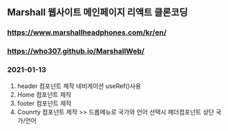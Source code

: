 ## Marshall 웹사이트 메인페이지 리액트 클론코딩 
### https://www.marshallheadphones.com/kr/en/
### https://who307.github.io/MarshallWeb/
### 2021-01-13
1. header 컴포넌트 제작 네비게이션 useRef()사용
2. Home 컴포넌트 제작
3. footer 컴포넌트 제작
4. Counrty 컴포넌트 제작 >> 드롭메뉴로 국가와 언어 선택시 헤더컴포넌트 상단 국가/언어 
